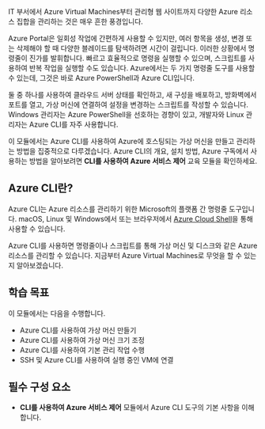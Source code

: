 IT 부서에서 Azure Virtual Machines부터 관리형 웹 사이트까지 다양한 Azure 리소스 집합을 관리하는 것은 매우 흔한 풍경입니다.

Azure Portal은 일회성 작업에 간편하게 사용할 수 있지만, 여러 항목을 생성, 변경 또는 삭제해야 할 때 다양한 블레이드를 탐색하려면 시간이 걸립니다. 이러한 상황에서 명령줄이 진가를 발휘합니다. 빠르고 효율적으로 명령을 실행할 수 있으며, 스크립트를 사용하여 반복 작업을 실행할 수도 있습니다. Azure에서는 두 가지 명령줄 도구를 사용할 수 있는데, 그것은 바로 Azure PowerShell과 Azure CLI입니다.

둘 중 하나를 사용하여 클라우드 서버 상태를 확인하고, 새 구성을 배포하고, 방화벽에서 포트를 열고, 가상 머신에 연결하여 설정을 변경하는 스크립트를 작성할 수 있습니다. Windows 관리자는 Azure PowerShell을 선호하는 경향이 있고, 개발자와 Linux 관리자는 Azure CLI를 자주 사용합니다.

이 모듈에서는 Azure CLI를 사용하여 Azure에 호스팅되는 가상 머신을 만들고 관리하는 방법을 집중적으로 다루겠습니다. Azure CLI의 개요, 설치 방법, Azure 구독에서 사용하는 방법을 알아보려면 **CLI를 사용하여 Azure 서비스 제어** 교육 모듈을 확인하세요.

## <a name="what-is-the-azure-cli"></a>Azure CLI란?

Azure CLI는 Azure 리소스를 관리하기 위한 Microsoft의 플랫폼 간 명령줄 도구입니다. macOS, Linux 및 Windows에서 또는 브라우저에서 [Azure Cloud Shell](https://docs.microsoft.com/azure/cloud-shell/overview)을 통해 사용할 수 있습니다.

Azure CLI를 사용하면 명령줄이나 스크립트를 통해 가상 머신 및 디스크와 같은 Azure 리소스를 관리할 수 있습니다. 지금부터 Azure Virtual Machines로 무엇을 할 수 있는지 알아보겠습니다.

## <a name="learning-objectives"></a>학습 목표

이 모듈에서는 다음을 수행합니다.

- Azure CLI를 사용하여 가상 머신 만들기
- Azure CLI를 사용하여 가상 머신 크기 조정
- Azure CLI를 사용하여 기본 관리 작업 수행
- SSH 및 Azure CLI를 사용하여 실행 중인 VM에 연결

## <a name="prerequsites"></a>필수 구성 요소

- **CLI를 사용하여 Azure 서비스 제어** 모듈에서 Azure CLI 도구의 기본 사항을 이해합니다.